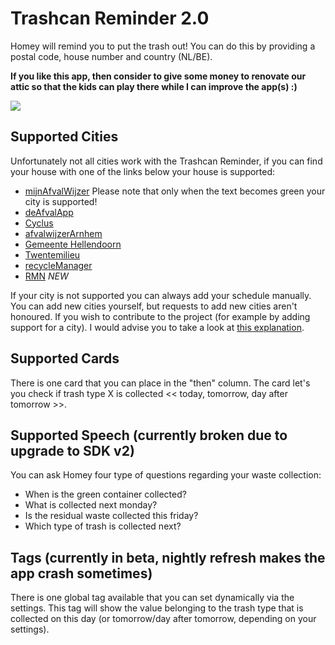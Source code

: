 # Trashcan Reminder 2.0
Homey will remind you to put the trash out! You can do this by providing a postal code, house number and country (NL/BE).

**If you like this app, then consider to give some money to renovate our attic so that the kids can play there while I can improve the app(s) :)**

[![](https://www.paypalobjects.com/en_US/i/btn/btn_donateCC_LG.gif)](https://paypal.me/RobertRaaijmakers/3)

## Supported Cities
Unfortunately not all cities work with the Trashcan Reminder, if you can find your house with one of the links below your house is supported:

- [mijnAfvalWijzer](http://www.mijnafvalwijzer.nl) Please note that only when the text becomes green your city is supported!
- [deAfvalApp](http://www.deafvalapp.nl/calendar/kalender_start.jsp)
- [Cyclus](http://afvalkalender.cyclusnv.nl/)
- [afvalwijzerArnhem](https://www.afvalwijzer-arnhem.nl)
- [Gemeente Hellendoorn](http://hellendoornafvalkalender.2go-mobile.com)
- [Twentemilieu](https://www.twentemilieu.nl)
- [recycleManager](http://www.recyclemanager.nl)
- [RMN](https://inzamelschema.rmn.nl/) *NEW*

If your city is not supported you can always add your schedule manually. You can add new cities yourself, but requests to add new cities aren't honoured. If you wish to contribute to the project (for example by adding support for a city). I would advise you to take a look at [this explanation](https://github.com/apstemmer/com.athom.trashchecker/blob/master/developers).

## Supported Cards
There is one card that you can place in the "then" column. The card let's you check if trash type X is collected << today, tomorrow, day after tomorrow >>.

## Supported Speech (currently broken due to upgrade to SDK v2)
You can ask Homey four type of questions regarding your waste collection:
- When is the green container collected?
- What is collected next monday?
- Is the residual waste collected this friday?
- Which type of trash is collected next?

## Tags (currently in beta, nightly refresh makes the app crash sometimes)
There is one global tag available that you can set dynamically via the settings. This tag will show the value belonging to the trash type that is collected on this day (or tomorrow/day after tomorrow, depending on your settings).